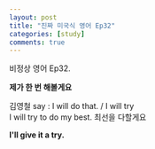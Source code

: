 ```yaml
---
layout: post
title: "진짜 미국식 영어 Ep32"
categories: [study]
comments: true
---
```


비정상 영어 Ep32.

<b>제가 한 번 해볼게요</b>

김영철 say : I will do that. / I will try <br>
I will try to do my best. 최선을 다할게요

<b>I'll give it a try.</b>
